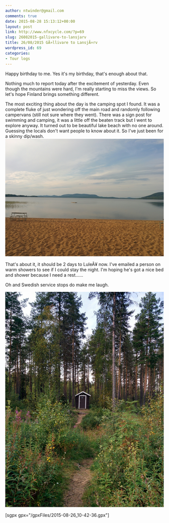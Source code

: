 ```yaml
---
author: ntwinder@gmail.com
comments: true
date: 2015-08-28 15:13:12+00:00
layout: post
link: http://www.nfxcycle.com/?p=69
slug: 26082015-gallivare-to-lansjarv
title: 26/08/2015 GÃ¤llivare to LansjÃ¤rv
wordpress_id: 69
categories:
- Tour logs
---
```


Happy birthday to me. Yes it's my birthday, that's enough about that.

Nothing much to report today after the excitement of yesterday. Even though the mountains were hard, I'm really starting to miss the views. So let's hope Finland brings something different.

The most exciting thing about the day is the camping spot I found. It was a complete fluke of just wondering off the main road and randomly following campervans (still not sure where they went). There was a sign post for swimming and camping, it was a little off the beaten track but I went to explore anyway. It turned out to be beautiful lake beach with no one around. Guessing the locals don't want people to know about it. So I've just been for a skinny dip/wash.
[![image](/assets/images/1012.jpg)](/assets/images/1012.jpg) 

That's about it, it should be 2 days to LuleÃ¥ now. I've emailed a person on warm showers to see if I could stay the night. I'm hoping he's got a nice bed and shower because I need a rest......

Oh and Swedish service stops do make me laugh. 

[![image](/assets/images/1013.jpg)](/assets/images/1013.jpg)

[sgpx gpx="/gpxFiles/2015-08-26_10-42-36.gpx"]
